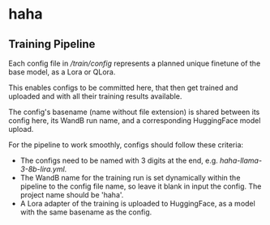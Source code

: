 # haha

## Training Pipeline
Each config file in */train/config* represents a planned unique finetune of the base model, as a Lora or QLora.  

This enables configs to be committed here, that then get trained and uploaded and with all their training results available.

The config's basename (name without file extension) is shared between its config here, its WandB run name, and a corresponding HuggingFace model upload.

For the pipeline to work smoothly, configs should follow these criteria:  

- The configs need to be named with 3 digits at the end, e.g. *haha-llama-3-8b-lira.yml*.
- The WandB name for the training run is set dynamically within the pipeline to the config file name, so leave it blank in input the config.  The project name should be 'haha'.
- A Lora adapter of the training is uploaded to HuggingFace, as a model with the same basename as the config.


